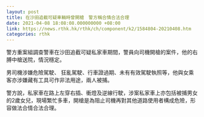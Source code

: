 ```yaml
---
layout: post
title: 在沙田追截可疑車輛時曾開槍　警方稱合情合法合理
date: 2021-04-08 18:08:08.000000000 +08:00
link: https://news.rthk.hk/rthk/ch/component/k2/1584804-20210408.htm
categories: rthk
---
```


警方重案組調查警車在沙田追截可疑私家車期間，警員向司機開槍的案件，他的右膊中槍送院，情況穩定。

男司機涉嫌危險駕駛、 狂亂駕駛、行車證過期、未有有效駕駛執照等，他與女乘客亦涉嫌藏有工具可作非法用途，兩人被捕。

警方說，私家車在路上左穿右插、衝燈及逆線行駛，涉案私家車上亦包括被捕男女的2歲女兒，現場繁忙多車，開槍是為阻止司機再對其他道路使用者構成危險，形容做法合情合法合理。

